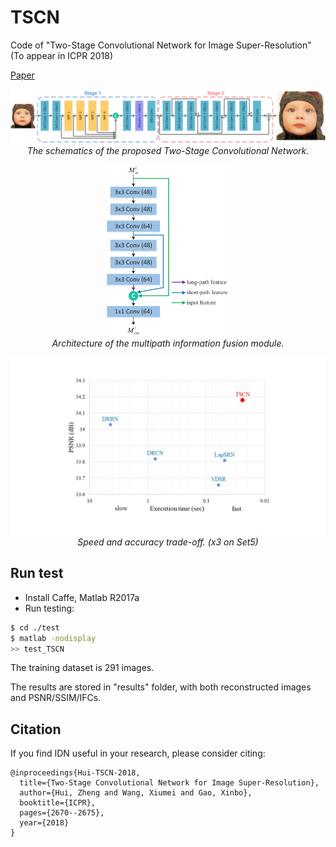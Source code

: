 # TSCN <br />
Code of "Two-Stage Convolutional Network for Image Super-Resolution" (To appear in ICPR 2018)

[Paper](files/TSCN.pdf)

<p align="center">
    <img src="files/pipeline.jpg" width="800"> <br />
    <em> The schematics of the proposed Two-Stage Convolutional Network. </em>
</p>
<p align="center">
    <img src="files/MIF.jpg" width="200"> <br />
    <em> Architecture of the multipath information fusion module. </em>
</p>
<p align="center">
    <img src="files/execution_time.jpg" width="640"> <br />
    <em> Speed and accuracy trade-off. (x3 on Set5) </em>
</p>

## Run test

* Install Caffe, Matlab R2017a
* Run testing:
```bash
$ cd ./test
$ matlab -nodisplay
>> test_TSCN
```
The training dataset is 291 images.

The results are stored in "results" folder, with both reconstructed images and PSNR/SSIM/IFCs.

## Citation

If you find IDN useful in your research, please consider citing:

```
@inproceedings{Hui-TSCN-2018,
  title={Two-Stage Convolutional Network for Image Super-Resolution},
  author={Hui, Zheng and Wang, Xiumei and Gao, Xinbo},
  booktitle={ICPR},
  pages={2670--2675},
  year={2018}
}
```
